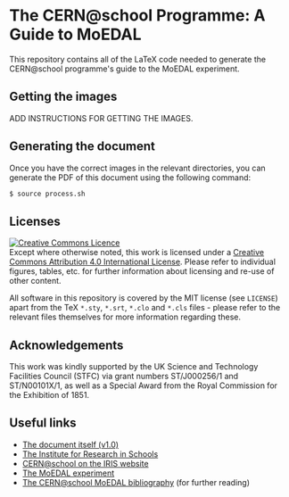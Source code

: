 # The CERN@school Programme: A Guide to MoEDAL

This repository contains all of the LaTeX code needed to generate
the CERN@school programme's guide to the MoEDAL experiment.

## Getting the images
ADD INSTRUCTIONS FOR GETTING THE IMAGES.


## Generating the document
Once you have the correct images in the relevant directories,
you can generate the PDF of this document using the following command:

```bash
$ source process.sh
```


## Licenses
<a rel="license" href="http://creativecommons.org/licenses/by/4.0/"><img alt="Creative Commons Licence" style="border-width:0" src="https://i.creativecommons.org/l/by/4.0/88x31.png" /></a>
<br />
Except where otherwise noted, this work is licensed under a
<a rel="license" href="http://creativecommons.org/licenses/by/4.0/">Creative Commons Attribution 4.0 International License</a>.
Please refer to individual figures, tables, etc. for further information
about licensing and re-use of other content.

All software in this repository is covered by the MIT license (see `LICENSE`)
apart from the TeX `*.sty`, `*.srt`, `*.clo` and `*.cls` files - please refer to the
relevant files themselves for more information regarding these.

## Acknowledgements
This work was kindly supported by the UK Science and Technology Facilities Council (STFC) 
via grant numbers ST/J000256/1 and ST/N00101X/1,
as well as a Special Award from the Royal Commission for the Exhibition of 1851.


## Useful links

* [The document itself (v1.0)](http://doi.org/10.5281/zenodo.248615)
* [The Institute for Research in Schools](http://researchinschools.org)
* [CERN@school on the IRIS website](http://researchinschools.org/CERN)
* [The MoEDAL experiment](http://moedal.web.cern.ch)
* [The CERN@school MoEDAL bibliography](http://doi.org/10.5281/zenodo.193038) (for further reading)
